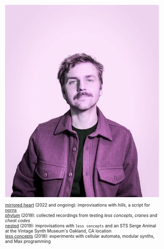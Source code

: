 ![](/image/221125.jpg)

[mirrored heart](https://dndrks.bandcamp.com/album/mirrored-heart) (2022 and ongoing): improvisations with *hills*, a script for [norns](https://monome.org/docs/norns)  
[phylum](https://dndrks.bandcamp.com/album/phylum) (2019): collected recordings from testing *less concepts*, *cranes* and *cheat codes*  
[nested](https://dndrks.bandcamp.com/album/nested) (2019): improvisations with `less concepts` and an STS Serge Animal at the Vintage Synth Museum's Oakland, CA location  
[less concepts](https://dndrks.bandcamp.com/album/less-concepts) (2018): experiments with cellular automata, modular synths, and Max programming